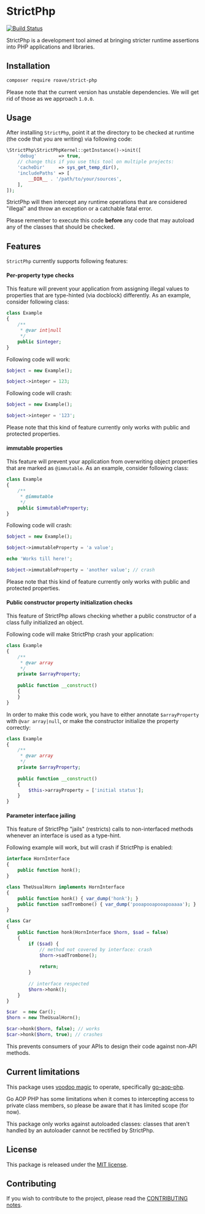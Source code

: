 # StrictPhp

[![Build Status](https://travis-ci.org/Roave/StrictPhp.svg)](https://travis-ci.org/Roave/StrictPhp)

StrictPhp is a development tool aimed at bringing stricter runtime assertions
into PHP applications and libraries.

## Installation

```sh
composer require roave/strict-php
```

Please note that the current version has unstable dependencies. We will get rid
of those as we approach `1.0.0`.

## Usage

After installing `StrictPhp`, point it at the directory to be checked at runtime
(the code that you are writing) via following code:

```php
\StrictPhp\StrictPhpKernel::getInstance()->init([
    'debug'        => true,
    // change this if you use this tool on multiple projects:
    'cacheDir'     => sys_get_temp_dir(),
    'includePaths' => [
        __DIR__ . '/path/to/your/sources',
    ],
]);
```

StrictPhp will then intercept any runtime operations that are considered "illegal"
and throw an exception or a catchable fatal error.

Please remember to execute this code **before** any code that may autoload any of
the classes that should be checked.

## Features

`StrictPhp` currently supports following features:

#### Per-property type checks

This feature will prevent your application from assigning illegal values to
properties that are type-hinted (via docblock) differently. As an example,
consider following class:

```php
class Example
{
    /**
     * @var int|null
     */
    public $integer;
}
```

Following code will work:

```php
$object = new Example();

$object->integer = 123;
```

Following code will crash:

```php
$object = new Example();

$object->integer = '123';
```

Please note that this kind of feature currently only works with public and 
protected properties.

#### immutable properties

This feature will prevent your application from overwriting object properties
that are marked as `@immutable`. As an example, consider following class:

```php
class Example
{
    /**
     * @immutable
     */
    public $immutableProperty;
}
```

Following code will crash:

```php
$object = new Example();

$object->immutableProperty = 'a value';

echo 'Works till here!';

$object->immutableProperty = 'another value'; // crash
```

Please note that this kind of feature currently only works with public and 
protected properties.

#### Public constructor property initialization checks

This feature of StrictPhp allows checking whether a public constructor of
a class fully initialized an object.

Following code will make StrictPhp crash your application:

```php
class Example
{
    /**
     * @var array
     */
    private $arrayProperty;
    
    public function __construct()
    {
    }
}
```

In order to make this code work, you have to either annotate `$arrayProperty`
with `@var array|null`, or make the constructor initialize the property
correctly:

```php
class Example
{
    /**
     * @var array
     */
    private $arrayProperty;
    
    public function __construct()
    {
        $this->arrayProperty = ['initial status'];
    }
}
```

#### Parameter interface jailing

This feature of StrictPhp "jails" (restricts) calls to non-interfaced methods
whenever an interface is used as a type-hint.

Following example will work, but will crash if StrictPhp is enabled:

```php
interface HornInterface
{
    public function honk();
}

class TheUsualHorn implements HornInterface
{
    public function honk() { var_dump('honk'); }
    public function sadTrombone() { var_dump('pooapooapooapoaaaa'); }
}

class Car
{
    public function honk(HornInterface $horn, $sad = false)
    {
        if ($sad) {
            // method not covered by interface: crash
            $horn->sadTrombone();
            
            return;
        }
        
        // interface respected
        $horn->honk();
    }
}
```

```php
$car  = new Car();
$horn = new TheUsualHorn();

$car->honk($horn, false); // works
$car->honk($horn, true); // crashes
```

This prevents consumers of your APIs to design their code against non-API methods.

## Current limitations

This package uses [voodoo magic](http://ocramius.github.io/voodoo-php/) to 
operate, specifically [go-aop-php](https://github.com/lisachenko/go-aop-php).

Go AOP PHP has some limitations when it comes to intercepting access to
private class members, so please be aware that it has limited scope (for now).

This package only works against autoloaded classes: classes that aren't handled by
an autoloader cannot be rectified by StrictPhp.

## License

This package is released under the [MIT license](LICENSE).

## Contributing

If you wish to contribute to the project, please read the [CONTRIBUTING notes](CONTRIBUTING.md).
